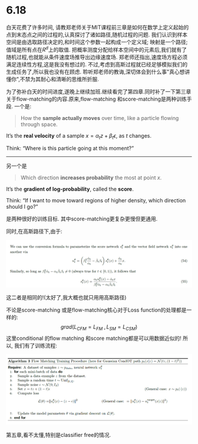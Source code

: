# 6.18

白天花费了许多时间, 请教郑老师关于MIT课程前三章是如何在数学上定义起始的点到末态点之间的过程的,认真探讨了诸如路径,随机过程的问题. 我们认识到样本空间是由选取路径决定的,和时间这个参数一起构成一个定义域; 映射是一个路径; 值域是所有点在$R^d$上的取值. 把概率测度分配给样本空间中的元素后,我们就有了随机过程,也就能从条件速度场推导出边缘速度场. 郑老师还指出,速度场方程必须满足连续性方程,这是我没有想过的. 不过,考虑到高斯过程就已经足够模拟我们的生成任务了,所以我也没有在顾虑. 聆听郑老师的教诲,深切体会到什么事"真心想讲懂你",不禁为其耐心和清晰的思维所折服.

为了弥补白天的时间进度,遂晚上继续加班.继续看完了第四章.同时补了一下第三章关于flow-matching的内容.原来,flow-matching 和score-matching是两种训练手段. 一个是:

>   How the **sample actually moves** over time, like a particle flowing through space.

It’s the **real velocity** of a sample $x = \alpha_t z + \beta_t \epsilon$, as $t$ changes.

Think: “Where is this particle going at this moment?”

------

另一个是

>   Which direction **increases probability** the most at point $x$.

It’s the **gradient of log-probability**, called the **score**.

Think: “If I want to move toward regions of higher density, which direction should I go?”

是两种很好的训练目标. 其中score-matching更复杂更慢但更通用.

同时,在高斯路径下,由于:

![image-20250618203533772](6_18.assets/image-20250618203533772.png)

这二者是相同的!(太好了,我大概也就只用用高斯路径)

不论是score-matching 或是flow-matching核心对于Loss function的处理都是一样的: 
$$
grad(L_{CFM}= L_{FM} \ ,L_{SM}=L_{CSM})
$$
这里conditional 的flow matching 和score matching都是可以用数据近似的! 所以, 我们有了训练流程:

![image-20250618204157440](6_18.assets/image-20250618204157440.png)

第五章,看不太懂,特别是classifier free的情况.